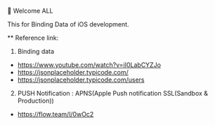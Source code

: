 👋 Welcome ALL 

This for Binding Data of iOS development. 

** Reference link:
1. Binding data
- https://www.youtube.com/watch?v=iI0LabCYZJo
- https://jsonplaceholder.typicode.com/
- https://jsonplaceholder.typicode.com/users

2. PUSH Notification : APNS(Apple Push notification SSL(Sandbox & Production))
- https://flow.team/l/0wOc2

